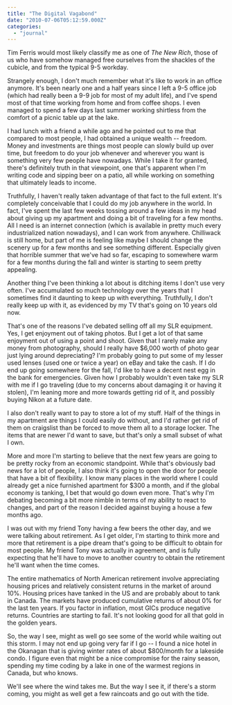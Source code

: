 ```yaml
---
title: "The Digital Vagabond"
date: "2010-07-06T05:12:59.000Z"
categories: 
  - "journal"
---
```


Tim Ferris would most likely classify me as one of _The New Rich_, those of us who have somehow managed free ourselves from the shackles of the cubicle, and from the typical 9-5 workday.

Strangely enough, I don't much remember what it's like to work in an office anymore. It's been nearly one and a half years since I left a 9-5 office job (which had really been a 9-9 job for most of my adult life), and I've spend most of that time working from home and from coffee shops. I even managed to spend a few days last summer working shirtless from the comfort of a picnic table up at the lake.

I had lunch with a friend a while ago and he pointed out to me that compared to most people, I had obtained a unique wealth -- freedom. Money and investments are things most people can slowly build up over time, but freedom to do your job whenever and wherever you want is something very few people have nowadays. While I take it for granted, there's definitely truth in that viewpoint, one that's apparent when I'm writing code and sipping beer on a patio, all while working on something that ultimately leads to income.

Truthfully, I haven't really taken advantage of that fact to the full extent. It's completely conceivable that I could do my job anywhere in the world. In fact, I've spent the last few weeks tossing around a few ideas in my head about giving up my apartment and doing a bit of traveling for a few months. All I need is an internet connection (which is available in pretty much every industrialized nation nowadays), and I can work from anywhere. Chilliwack is still home, but part of me is feeling like maybe I should change the scenery up for a few months and see something different. Especially given that horrible summer that we've had so far, escaping to somewhere warm for a few months during the fall and winter is starting to seem pretty appealing.

Another thing I've been thinking a lot about is ditching items I don't use very often. I've accumulated so much technology over the years that I sometimes find it daunting to keep up with everything. Truthfully, I don't really keep up with it, as evidenced by my TV that's going on 10 years old now.

That's one of the reasons I've debated selling off all my SLR equipment. Yes, I get enjoyment out of taking photos. But I get a lot of that same enjoyment out of using a point and shoot. Given that I rarely make any money from photography, should I really have $6,000 worth of photo gear just lying around depreciating? I'm probably going to put some of my lesser used lenses (used one or twice a year) on eBay and take the cash. If I do end up going somewhere for the fall, I'd like to have a decent nest egg in the bank for emergencies. Given how I probably wouldn't even take my SLR with me if I go traveling (due to my concerns about damaging it or having it stolen), I'm leaning more and more towards getting rid of it, and possibly buying Nikon at a future date.

I also don't really want to pay to store a lot of my stuff. Half of the things in my apartment are things I could easily do without, and I'd rather get rid of them on craigslist than be forced to move them all to a storage locker. The items that are newer I'd want to save, but that's only a small subset of what I own.

More and more I'm starting to believe that the next few years are going to be pretty rocky from an economic standpoint. While that's obviously bad news for a lot of people, I also think it's going to open the door for people that have a bit of flexibility. I know many places in the world where I could already get a nice furnished apartment for $300 a month, and if the global economy is tanking, I bet that would go down even more. That's why I'm debating becoming a bit more nimble in terms of my ability to react to changes, and part of the reason I decided against buying a house a few months ago.

I was out with my friend Tony having a few beers the other day, and we were talking about retirement. As I get older, I'm starting to think more and more that retirement is a pipe dream that's going to be difficult to obtain for most people. My friend Tony was actually in agreement, and is fully expecting that he'll have to move to another country to obtain the retirement he'll want when the time comes.

The entire mathematics of North American retirement involve appreciating housing prices and relatively consistent returns in the market of around 10%. Housing prices have tanked in the US and are probably about to tank in Canada. The markets have produced cumulative returns of about 0% for the last ten years. If you factor in inflation, most GICs produce negative returns. Countries are starting to fail. It's not looking good for all that gold in the golden years.

So, the way I see, might as well go see some of the world while waiting out this storm. I may not end up going very far if I go -- I found a nice hotel in the Okanagan that is giving winter rates of about $800/month for a lakeside condo. I figure even that might be a nice compromise for the rainy season, spending my time coding by a lake in one of the warmest regions in Canada, but who knows.

We'll see where the wind takes me. But the way I see it, if there's a storm coming, you might as well get a few raincoats and go out with the tide.
